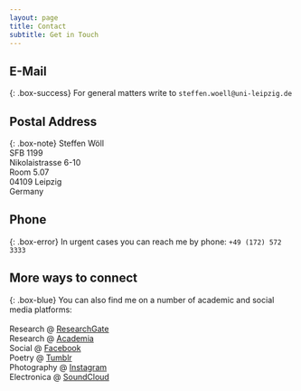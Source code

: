 ```yaml
---
layout: page
title: Contact
subtitle: Get in Touch
---
```

## E-Mail

{: .box-success}
For general matters write to `steffen.woell@uni-leipzig.de`

## Postal Address

{: .box-note}
Steffen Wöll<br/>
SFB 1199<br/>
Nikolaistrasse 6-10<br/>
Room 5.07<br/>
04109 Leipzig<br/>
Germany

## Phone

{: .box-error}
In urgent cases you can reach me by phone: `+49 (172) 572 3333`

## More ways to connect

{: .box-blue}
You can also find me on a number of academic and social media platforms:<br/><br/>Research @ <a href="https://www.researchgate.net/profile/Steffen_Woell3" target="_blank">ResearchGate</a><br/>Research @ <a href="https://uni-leipzig.academia.edu/SteffenWöll" target="_blank">Academia</a><br/>Social @ <a href="https://www.facebook.com/steffen.woell" target="_blank">Facebook</a><br/>Poetry @ <a href="http://walkingintozero.tumblr.com" target="_blank">Tumblr</a><br/>Photography @ <a href="https://www.instagram.com/streetart_leipzig/" target="_blank">Instagram</a><br/>Electronica @ <a href="https://soundcloud.com/w-a_s" target="_blank">SoundCloud</a>
